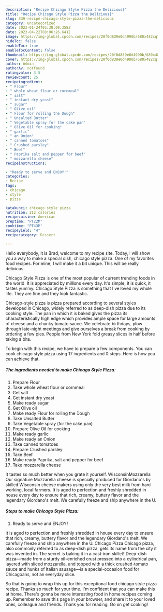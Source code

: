 ```yaml
---
description: "Recipe Chicago Style Pizza the Delicious}"
title: "Recipe Chicago Style Pizza the Delicious}"
slug: 839-recipe-chicago-style-pizza-the-delicious
category: Uncategorized
date: 2023-01-24T05:38:09.358Z
date: 2023-04-22T08:06:26.641Z
image: https://img-global.cpcdn.com/recipes/20f0d839e0d4990b/680x482cq70/chicago-style-pizza-recipe-main-photo.jpg
hideToc: false
enableToc: true
enableTocContent: false
thumbnail: https://img-global.cpcdn.com/recipes/20f0d839e0d4990b/680x482cq70/chicago-style-pizza-recipe-main-photo.jpg
cover: https://img-global.cpcdn.com/recipes/20f0d839e0d4990b/680x482cq70/chicago-style-pizza-recipe-main-photo.jpg
author: Admin
authorAv: notfound
ratingvalue: 3.5
reviewcount: 25
recipeingredient:
- " Flour"
- " whole wheat flour or cornmeal"
- " salt"
- " instant dry yeast"
- " sugar"
- " Olive oil"
- " Flour for rolling the Dough"
- " Unsalted Butter"
- " Vegetable spray for the cake pan"
- " Olive Oil for cooking"
- " garlic"
- " an Onion"
- " canned tomatoes"
- " Crushed parsley"
- " Beef"
- " Paprika salt and pepper for beef"
- " mozzarella cheese"
recipeinstructions:

- "Ready to serve and ENJOY!"
categories:
- Recipe
tags:
- chicago
- style
- pizza

katakunci: chicago style pizza 
nutrition: 212 calories
recipecuisine: American
preptime: "PT22M"
cooktime: "PT43M"
recipeyield: "4"
recipecategory: Dessert

---
```



Hello everybody, it is Brad, welcome to my recipe site. Today, I will show you a way to make a special dish, chicago style pizza. One of my favorites food recipes. For mine, I will make it a bit unique. This will be really delicious.

Chicago Style Pizza is one of the most popular of current trending foods in the world. It is appreciated by millions every day. It's simple, it is quick, it tastes yummy. Chicago Style Pizza is something that I've loved my whole life. They are fine and they look fantastic.

Chicago-style pizza is pizza prepared according to several styles developed in Chicago, widely referred to as deep-dish pizza due to its cooking style. The pan in which it is baked gives the pizza its characteristically high edge which provides ample space for large amounts of cheese and a chunky tomato sauce. We celebrate birthdays, plow through late-night meetings and give ourselves a break from cooking by ordering a few pies. People from New York fold greasy slices in half before taking a bite.


To begin with this recipe, we have to prepare a few components. You can cook chicago style pizza using 17 ingredients and 0 steps. Here is how you can achieve that.

<!--inarticleads1-->

##### The ingredients needed to make Chicago Style Pizza:

1. Prepare  Flour
1. Take  whole wheat flour or cornmeal
1. Get  salt
1. Get  instant dry yeast
1. Make ready  sugar
1. Get  Olive oil
1. Make ready  Flour for rolling the Dough
1. Take  Unsalted Butter
1. Take  Vegetable spray (for the cake pan)
1. Prepare  Olive Oil for cooking
1. Make ready  garlic
1. Make ready  an Onion
1. Take  canned tomatoes
1. Prepare  Crushed parsley
1. Take  Beef
1. Make ready  Paprika, salt and pepper for beef
1. Take  mozzarella cheese


It tastes so much better when you grate it yourself. WisconsinMozzarella Our signature Mozzarella cheese is specially produced for Giordano&#39;s by skilled Wisconsin cheese makers using only the very best milk from hard working, local farmers. It is aged to perfection and freshly shredded in house every day to ensure that rich, creamy, buttery flavor and the legendary Giordano&#39;s melt. We carefully freeze and ship anywhere in the U. 

<!--inarticleads2-->

##### Steps to make Chicago Style Pizza:


1. Ready to serve and ENJOY!

It is aged to perfection and freshly shredded in house every day to ensure that rich, creamy, buttery flavor and the legendary Giordano&#39;s melt. We carefully freeze and ship anywhere in the U. Chicago Pizza Chicago pizza, also commonly referred to as deep-dish pizza, gets its name from the city it was invented in. The secret is baking it in a cast-iron skillet! Deep-dish pizza—made from a sturdy oil-enriched crust pressed into a cylindrical pan, layered with sliced mozzarella, and topped with a thick crushed-tomato sauce and hunks of Italian sausage—is a special-occasion food for Chicagoans, not an everyday slice. 

So that is going to wrap this up for this exceptional food chicago style pizza recipe. Thanks so much for your time. I'm confident that you can make this at home. There's gonna be more interesting food in home recipes coming up. Remember to save this page in your browser, and share it to your loved ones, colleague and friends. Thank you for reading. Go on get cooking!
